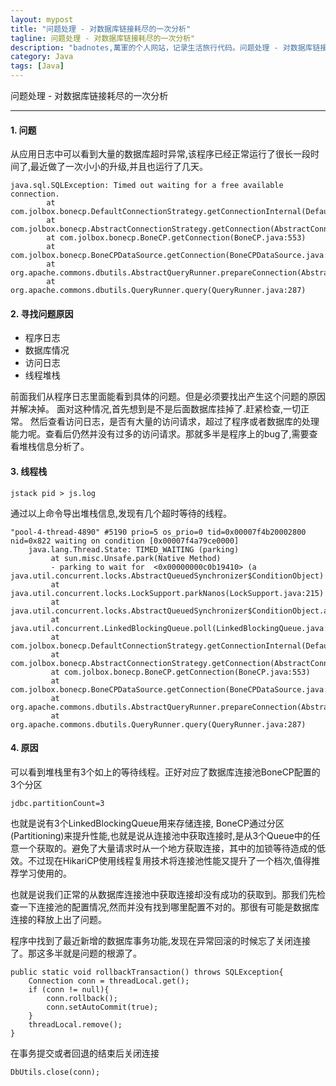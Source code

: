 ```yaml
---
layout: mypost
title: "问题处理 - 对数据库链接耗尽的一次分析"
tagline: 问题处理 - 对数据库链接耗尽的一次分析"
description: "badnotes,萬軍的个人网站，记录生活旅行代码。问题处理 - 对数据库链接耗尽的一次分析"
category: Java
tags: [Java]
---
```




问题处理 - 对数据库链接耗尽的一次分析

-------------------------------

#### 1. 问题

从应用日志中可以看到大量的数据库超时异常,该程序已经正常运行了很长一段时间了,最近做了一次小小的升级,并且也运行了几天。

```
java.sql.SQLException: Timed out waiting for a free available connection.
        at com.jolbox.bonecp.DefaultConnectionStrategy.getConnectionInternal(DefaultConnectionStrategy.java:88)
        at com.jolbox.bonecp.AbstractConnectionStrategy.getConnection(AbstractConnectionStrategy.java:90)
        at com.jolbox.bonecp.BoneCP.getConnection(BoneCP.java:553)
        at com.jolbox.bonecp.BoneCPDataSource.getConnection(BoneCPDataSource.java:131)
        at org.apache.commons.dbutils.AbstractQueryRunner.prepareConnection(AbstractQueryRunner.java:204)
        at org.apache.commons.dbutils.QueryRunner.query(QueryRunner.java:287)
```

#### 2. 寻找问题原因

  * 程序日志
  * 数据库情况
  * 访问日志
  * 线程堆栈
  
前面我们从程序日志里面能看到具体的问题。但是必须要找出产生这个问题的原因并解决掉。
面对这种情况,首先想到是不是后面数据库挂掉了.赶紧检查,一切正常。
然后查看访问日志，是否有大量的访问请求，超过了程序或者数据库的处理能力呢。查看后仍然并没有过多的访问请求。那就多半是程序上的bug了,需要查看堆栈信息分析了。

#### 3. 线程栈


`jstack pid > js.log` 

通过以上命令导出堆栈信息,发现有几个超时等待的线程。

```
"pool-4-thread-4890" #5190 prio=5 os_prio=0 tid=0x00007f4b20002800 nid=0x822 waiting on condition [0x00007f4a79ce0000]
    java.lang.Thread.State: TIMED_WAITING (parking)
         at sun.misc.Unsafe.park(Native Method)
         - parking to wait for  <0x00000000c0b19410> (a java.util.concurrent.locks.AbstractQueuedSynchronizer$ConditionObject)
         at java.util.concurrent.locks.LockSupport.parkNanos(LockSupport.java:215)
         at java.util.concurrent.locks.AbstractQueuedSynchronizer$ConditionObject.awaitNanos(AbstractQueuedSynchronizer.java:2078)
         at java.util.concurrent.LinkedBlockingQueue.poll(LinkedBlockingQueue.java:467)
         at com.jolbox.bonecp.DefaultConnectionStrategy.getConnectionInternal(DefaultConnectionStrategy.java:82)
         at com.jolbox.bonecp.AbstractConnectionStrategy.getConnection(AbstractConnectionStrategy.java:90)
         at com.jolbox.bonecp.BoneCP.getConnection(BoneCP.java:553)
         at com.jolbox.bonecp.BoneCPDataSource.getConnection(BoneCPDataSource.java:131)
         at org.apache.commons.dbutils.AbstractQueryRunner.prepareConnection(AbstractQueryRunner.java:204)
         at org.apache.commons.dbutils.QueryRunner.query(QueryRunner.java:287)
```


#### 4. 原因

可以看到堆栈里有3个如上的等待线程。正好对应了数据库连接池BoneCP配置的3个分区

`jdbc.partitionCount=3`

也就是说有3个LinkedBlockingQueue用来存储连接, BoneCP通过分区(Partitioning)来提升性能,也就是说从连接池中获取连接时,是从3个Queue中的任意一个获取的。避免了大量请求时从一个地方获取连接，其中的加锁等待造成的低效。不过现在HikariCP使用线程复用技术将连接池性能又提升了一个档次,值得推荐学习使用的。

也就是说我们正常的从数据库连接池中获取连接却没有成功的获取到。那我们先检查一下连接池的配置情况,然而并没有找到哪里配置不对的。那很有可能是数据库连接的释放上出了问题。

程序中找到了最近新增的数据库事务功能,发现在异常回滚的时候忘了关闭连接了。那这多半就是问题的根源了。

```
public static void rollbackTransaction() throws SQLException{
    Connection conn = threadLocal.get();
    if (conn != null){
        conn.rollback();
        conn.setAutoCommit(true);
    }
    threadLocal.remove();
}
```

在事务提交或者回退的结束后关闭连接

```
DbUtils.close(conn);
```
